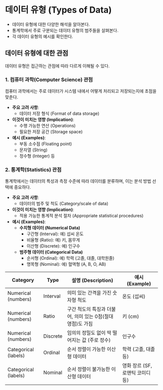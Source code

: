 # 데이터 유형 (Types of Data)

* 데이터 유형에 대한 다양한 해석을 알아본다.
* 통계학에서 주로 구분되는 데이터 유형의 범주들을 살펴본다.
* 각 데이터 유형의 예시를 확인한다.

## 데이터 유형에 대한 관점

데이터 유형은 접근하는 관점에 따라 다르게 이해될 수 있다.

### 1. 컴퓨터 과학(Computer Science) 관점

컴퓨터 과학에서는 주로 데이터가 시스템 내에서 어떻게 처리되고 저장되는지에 초점을 맞춘다.

* **주요 고려 사항**:
    * 데이터 저장 형식 (Format of data storage)
* **이것이 미치는 영향 (Implication)**:
    * 수행 가능한 연산 (Operations)
    * 필요한 저장 공간 (Storage space)
* **예시 (Examples)**:
    * 부동 소수점 (Floating point)
    * 문자열 (String)
    * 정수형 (Integer) 등

### 2. 통계학(Statistics) 관점

통계학에서는 데이터의 특성과 측정 수준에 따라 데이터를 분류하며, 이는 분석 방법 선택에 중요하다.

* **주요 고려 사항**:
    * 데이터의 범주 및 척도 (Category/scale of data)
* **이것이 미치는 영향 (Implication)**:
    * 적용 가능한 통계적 분석 절차 (Appropriate statistical procedures)
* **예시 (Examples)**:
    * **수치형 데이터 (Numerical Data)**
        * 구간형 (Interval): 예) 섭씨 온도
        * 비율형 (Ratio): 예) 키, 몸무게
        * 이산형 (Discrete): 예) 인구수
    * **범주형 데이터 (Categorical Data)**
        * 순서형 (Ordinal): 예) 학력 (고졸, 대졸, 대학원졸)
        * 명목형 (Nominal): 예) 혈액형 (A, B, O, AB)
        
| Category             | Type     | 설명 (Description)                                  | 예시 (Example)                      |
|----------------------|----------|----------------------------------------------------|-------------------------------------|
| Numerical (numbers)  | Interval | 의미 있는 간격을 가진 숫자형 척도                      | 온도 (섭씨)                         |
| Numerical (numbers)  | Ratio    | 구간 척도의 특징과 더불어, 의미 있는 0점(절대 영점)도 가짐 | 키 (cm)                             |
| Numerical (numbers)  | Discrete | 임의의 정밀도 없이 딱 떨어지는 값 (주로 정수)         | 인구수                              |
| Categorical (labels) | Ordinal  | 순서 정렬이 가능한 이산형 데이터                        | 학력 (고졸, 대졸 등)                |
| Categorical (labels) | Nominal  | 순서 정렬이 불가능한 이산형 데이터                        | 영화 장르 (SF, 로맨틱 코미디 등)    |